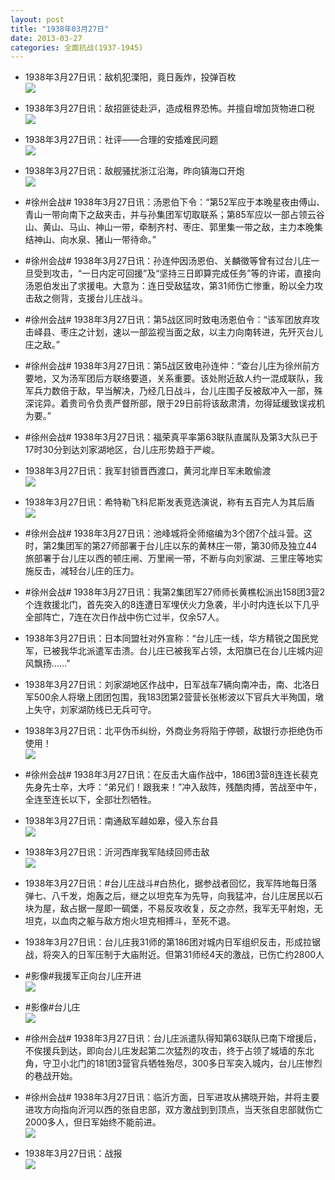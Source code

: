 ```yaml
---
layout: post
title: "1938年03月27日"
date: 2013-03-27
categories: 全面抗战(1937-1945)
---
```


<meta name="referrer" content="no-referrer" />

- 1938年3月27日讯：敌机犯溧阳，竟日轰炸，投弹百枚 <br/><img src="https://ww3.sinaimg.cn/large/aca367d8jw1e34pynpr55j.jpg" />

- 1938年3月27日讯：敌招匪徒赴沪，造成租界恐怖。并擅自增加货物进口税 <br/><img src="https://ww2.sinaimg.cn/large/aca367d8jw1e34oivk87aj.jpg" />

- 1938年3月27日讯：社评——合理的安插难民问题 <br/><img src="https://ww1.sinaimg.cn/large/aca367d8jw1e34o8auhacj.jpg" />

- 1938年3月27日讯：敌舰骚扰浙江沿海，昨向镇海口开炮 <br/><img src="https://ww1.sinaimg.cn/large/aca367d8jw1e34mht7v9hj.jpg" />

- #徐州会战# 1938年3月27日讯：汤恩伯下令：“第52军应于本晚星夜由傅山、青山一带向南下之敌夹击，并与孙集团军切取联系；第85军应以一部占领云谷山、黄山、马山、神山一带，牵制齐村、枣庄、郭里集一带之敌，主力本晚集结神山、向水泉、猪山一带待命。”  

- #徐州会战# 1938年3月27日讯：孙连仲因汤恩伯、关麟徵等曾有过台儿庄一旦受到攻击，“一日内定可回援”及“坚持三日即算完成任务”等的许诺，直接向汤恩伯发出了求援电。大意为：连日受敌猛攻，第31师伤亡惨重，盼以全力攻击敌之侧背，支援台儿庄战斗。 

- #徐州会战# 1938年3月27日讯：第5战区同时致电汤恩伯令：“该军团放弃攻击峄县、枣庄之计划，速以一部监视当面之敌，以主力向南转进，先歼灭台儿庄之敌。” 

- #徐州会战# 1938年3月27日讯：第5战区致电孙连仲：“查台儿庄为徐州前方要地，又为汤军团后方联络要道，关系重要。该处附近敌人约一混成联队，我军兵力数倍于敌，早当解决，乃经几日战斗，台儿庄围子反被敌冲入一部，殊深诧异。着贵司令负责严督所部，限于29日前将该敌肃清，勿得延缓致误戎机为要。” 

- #徐州会战# 1938年3月27日讯：福荣真平率第63联队直属队及第3大队已于17时30分到达刘家湖地区，台儿庄形势趋于严峻。  

- 1938年3月27日讯：我军封锁晋西渡口，黄河北岸日军未敢偷渡 <br/><img src="https://ww2.sinaimg.cn/large/aca367d8jw1e34hajz2puj.jpg" />

- 1938年3月27日讯：希特勒飞科尼斯发表竞选演说，称有五百完人为其后盾 <br/><img src="https://ww1.sinaimg.cn/large/aca367d8jw1e34fk7rogrj.jpg" />

- #徐州会战# 1938年3月27日讯：池峰城将全师缩编为3个团7个战斗营。这时，第2集团军的第27师部署于台儿庄以东的黄林庄一带，第30师及独立44旅部署于台儿庄以西的顿庄闸、万里闸一带，不断与向刘家湖、三里庄等地实施反击，减轻台儿庄的压力。 

- #徐州会战# 1938年3月27日讯：我第2集团军27师师长黄樵松派出158团3营2个连救援北门，首先突入的8连遭日军埋伏火力急袭，半小时内连长以下几乎全部阵亡，7连在次日作战中伤亡过半，仅余57人。 

- 1938年3月27日讯：日本同盟社对外宣称：“台儿庄一线，华方精锐之国民党军，已被我华北派遣军击溃。台儿庄已被我军占领，太阳旗已在台儿庄城内迎风飘扬……” 

- 1938年3月27日讯：刘家湖地区作战中，日军战车7辆向南冲击，南、北洛日军500余人将墩上团团包围，我183团第2营营长张彬波以下官兵大半殉国，墩上失守，刘家湖防线已无兵可守。 

- 1938年3月27日讯：北平伪币纠纷，外商业务将陷于停顿，敌银行亦拒绝伪币使用！ <br/><img src="https://ww1.sinaimg.cn/large/aca367d8jw1e348h9yki6j.jpg" />

- #徐州会战# 1938年3月27日讯：在反击大庙作战中，186团3营8连连长裴克先身先士卒，大呼：“弟兄们！跟我来！”冲入敌阵，残酷肉搏，苦战至中午，全连至连长以下，全部壮烈牺牲。 

- 1938年3月27日讯：南通敌军越如皋，侵入东台县 <br/><img src="https://ww2.sinaimg.cn/large/aca367d8jw1e346w19q0jj.jpg" />

- 1938年3月27日讯：沂河西岸我军陆续回师击敌 <br/><img src="https://ww4.sinaimg.cn/large/aca367d8jw1e3455pg0g1j.jpg" />

- 1938年3月27日讯：#台儿庄战斗#白热化，据参战者回忆，我军阵地每日落弹七、八千发，炮轰之后，继之以坦克车为先导，向我猛冲，台儿庄居民以石块为屋，敌占据一屋即一碉堡，不易反攻收复，反之亦然，我军无平射炮，无坦克，以血肉之躯与敌方炮火坦克相搏斗，至死不退。 

- 1938年3月27日讯：台儿庄我31师的第186团对城内日军组织反击，形成拉锯战，将突入的日军压制于大庙附近。但第31师经4天的激战，已伤亡约2800人 

- #影像#我援军正向台儿庄开进 <br/><img src="https://ww3.sinaimg.cn/large/aca367d8jw1e340k5z7emj.jpg" />

- #影像#台儿庄 <br/><img src="https://ww2.sinaimg.cn/large/aca367d8jw1e340h0rknbj.jpg" />

- #徐州会战# 1938年3月27日讯：台儿庄派遣队得知第63联队已南下增援后，不俟援兵到达，即向台儿庄发起第二次猛烈的攻击，终于占领了城墙的东北角，守卫小北门的181团3营官兵牺牲殆尽，300多日军突入城内，台儿庄惨烈的巷战开始。 

- #徐州会战# 1938年3月27日讯：临沂方面，日军进攻从拂晓开始，并将主要进攻方向指向沂河以西的张自忠部，双方激战到到顶点，当天张自忠部就伤亡2000多人，但日军始终不能前进。 <br/><img src="https://ww1.sinaimg.cn/large/aca367d8jw1e33ysq1kexj.jpg" />

- 1938年3月27日讯：战报 <br/><img src="https://ww1.sinaimg.cn/large/aca367d8jw1e33y7tzrx6j.jpg" />

